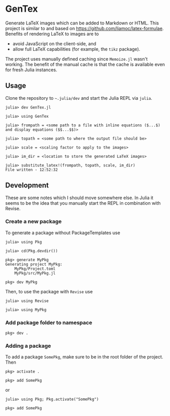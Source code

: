 # GenTex

Generate LaTeX images which can be added to Markdown or HTML.
This project is similar to and based on <https://github.com/liamoc/latex-formulae>.
Benefits of rendering LaTeX to images are to

- avoid JavaScript on the client-side, and
- allow full LaTeX capabilities (for example, the `tikz` package).

The project uses manually defined caching since `Memoize.jl` wasn't working.
The benefit of the manual cache is that the cache is available even for fresh Julia instances.

## Usage
Clone the repository to `~.julia/dev` and start the Julia REPL via `julia`.

```
julia> dev GenTex.jl

julia> using GenTex

julia> frompath = <some path to a file with inline equations ($...$) and display equations ($$...$$)>

julia> topath = <some path to where the output file should be>

julia> scale = <scaling factor to apply to the images>

julia> im_dir = <location to store the generated LaTeX images>

julia> substitute_latex!(frompath, topath, scale, im_dir)
File written - 12:52:32
```

## Development
These are some notes which I should move somewhere else.
In Julia it seems to be the idea that you manually start the REPL in combination with Revise.

### Create a new package
To generate a package without PackageTemplates use
```
julia> using Pkg

julia> cd(Pkg.devdir())

pkg> generate MyPkg
Generating project MyPkg:
    MyPkg/Project.toml
    MyPkg/src/MyPkg.jl

pkg> dev MyPkg
```

Then, to use the package with `Revise` use
```
julia> using Revise

julia> using MyPkg
```

### Add package folder to namespace
```
pkg> dev .
```

### Adding a package
To add a package `SomePkg`, make sure to be in the root folder of the project.
Then
```
pkg> activate .

pkg> add SomePkg
```
or 
```
julia> using Pkg; Pkg.activate("SomePkg")

pkg> add SomePkg
```
